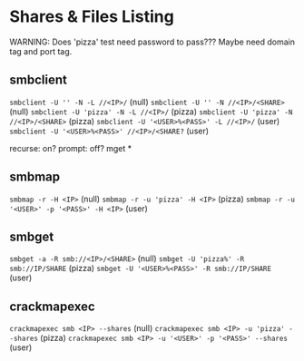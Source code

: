 # Shares & Files Listing
WARNING: Does 'pizza' test need password to pass???
Maybe need domain tag and port tag.

## smbclient
`smbclient -U '' -N -L //<IP>/` (null)
`smbclient -U '' -N //<IP>/<SHARE>` (null)
`smbclient -U 'pizza' -N -L //<IP>/` (pizza)
`smbclient -U 'pizza' -N //<IP>/<SHARE>` (pizza)
`smbclient -U '<USER>%<PASS>' -L //<IP>/` (user)
`smbclient -U '<USER>%<PASS>' //<IP>/<SHARE?` (user)

recurse: on?
prompt: off?
mget *

## smbmap
`smbmap -r -H <IP>` (null)
`smbmap -r -u 'pizza' -H <IP>` (pizza)
`smbmap -r -u '<USER>' -p '<PASS>' -H <IP>` (user)

## smbget
`smbget -a -R smb://<IP>/<SHARE>` (null)
`smbget -U 'pizza%' -R smb://IP/SHARE` (pizza)
`smbget -U '<USER>%<PASS>' -R smb://IP/SHARE` (user)

## crackmapexec
`crackmapexec smb <IP> --shares` (null)
`crackmapexec smb <IP> -u 'pizza' --shares` (pizza)
`crackmapexec smb <IP> -u '<USER>' -p '<PASS>' --shares` (user)